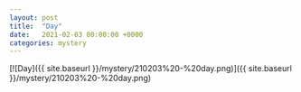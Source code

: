```yaml
---
layout: post
title:  "Day"
date:   2021-02-03 00:00:00 +0000
categories: mystery
---
```


[![Day]({{ site.baseurl }}/mystery/210203%20-%20day.png)]({{ site.baseurl }}/mystery/210203%20-%20day.png)

